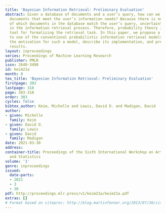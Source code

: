 ```yaml
---
title: 'Bayesian Information Retrieval: Preliminary Evaluation'
abstract: Given a database of documents and a user’s query, how can we locate those
  documents that meet the user’s information needs? Because there is no precise definition
  of which documents in the database match the user’s query, uncertainty is inherent
  in the information retrieval process. Therefore, probability theory is a natural
  tool for formalizing the retrieval task. In this paper, we propose a Bayesian approach
  to one of the conventional probabilistic information retrieval models. We discuss
  the motivation for such a model, describe its implementation, and present some experimental
  results.
layout: inproceedings
series: Proceedings of Machine Learning Research
publisher: PMLR
issn: 2640-3498
id: keim21a
month: 0
tex_title: 'Bayesian Information Retrieval: Preliminary Evaluation'
firstpage: 303
lastpage: 318
page: 303-318
order: 303
cycles: false
bibtex_author: Keim, Michelle and Lewis, David D. and Madigan, David
author:
- given: Michelle
  family: Keim
- given: David D.
  family: Lewis
- given: David
  family: Madigan
date: 2021-03-30
address:
container-title: Proceedings of the Sixth International Workshop on Artificial Intelligence
  and Statistics
volume: '1'
genre: inproceedings
issued:
  date-parts:
  - 2021
  - 3
  - 30
pdf: http://proceedings.mlr.press/v1/keim21a/keim21a.pdf
extras: []
# Format based on citeproc: http://blog.martinfenner.org/2013/07/30/citeproc-yaml-for-bibliographies/
---
```

